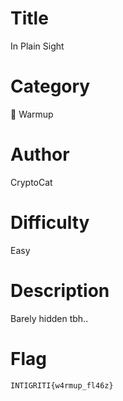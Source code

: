 # Title

In Plain Sight

# Category

🧒 Warmup

# Author

CryptoCat

# Difficulty

Easy

# Description

Barely hidden tbh..

# Flag

`INTIGRITI{w4rmup_fl46z}`
